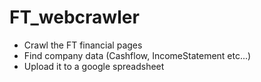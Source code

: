 # FT_webcrawler

- Crawl the FT financial pages
- Find company data (Cashflow, IncomeStatement etc...)
- Upload it to a google spreadsheet 